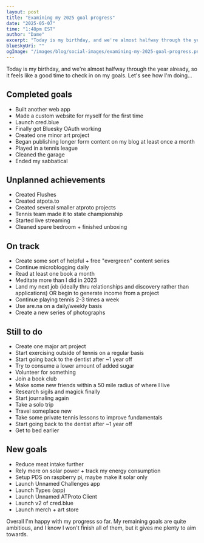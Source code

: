 ```yaml
---
layout: post
title: "Examining my 2025 goal progress"
date: "2025-05-07"
time: "1:48pm EST"
author: "Dame"
excerpt: "Today is my birthday, and we're almost halfway through the year already, so it feels like a good time to check in on my goals."
blueskyUri: ""
ogImage: "/images/blog/social-images/examining-my-2025-goal-progress.png"
---
```


Today is my birthday, and we're almost halfway through the year already, so it feels like a good time to check in on my goals. Let's see how I'm doing...

## Completed goals
- Built another web app
- Made a custom website for myself for the first time
- Launch cred.blue
- Finally got Bluesky OAuth working
- Created one minor art project
- Began publishing longer form content on my blog at least once a month
- Played in a tennis league
- Cleaned the garage
- Ended my sabbatical

## Unplanned achievements
- Created Flushes
- Created atpota.to
- Created several smaller atproto projects
- Tennis team made it to state championship
- Started live streaming
- Cleaned spare bedroom + finished unboxing

## On track
- Create some sort of helpful + free "evergreen" content series
- Continue microblogging daily
- Read at least one book a month
- Meditate more than I did in 2023
- Land my next job (ideally thru relationships and discovery rather than applications) OR begin to generate income from a project
- Continue playing tennis 2-3 times a week
- Use are.na on a daily/weekly basis
- Create a new series of photographs

## Still to do
- Create one major art project
- Start exercising outside of tennis on a regular basis
- Start going back to the dentist after ~1 year off
- Try to consume a lower amount of added sugar
- Volunteer for something
- Join a book club
- Make some new friends within a 50 mile radius of where I live
- Research sigils and magick finally
- Start journaling again
- Take a solo trip
- Travel someplace new
- Take some private tennis lessons to improve fundamentals
- Start going back to the dentist after ~1 year off
- Get to bed earlier

## New goals
- Reduce meat intake further
- Rely more on solar power + track my energy consumption
- Setup PDS on raspberry pi, maybe make it solar only
- Launch Unnamed Challenges app
- Launch Types (app)
- Launch Unnamed ATProto Client
- Launch v2 of cred.blue
- Launch merch + art store

Overall I'm happy with my progress so far. My remaining goals are quite ambitious, and I know I won't finish all of them, but it gives me plenty to aim towards.